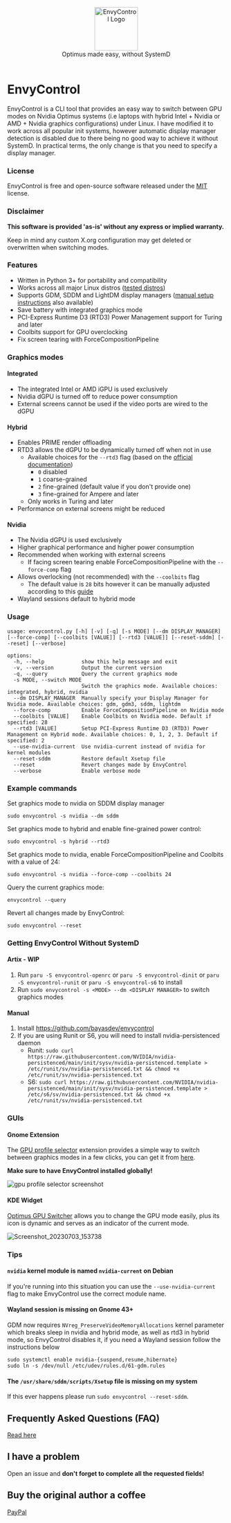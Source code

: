 <div align="center">
<picture>
  <source media="(prefers-color-scheme: dark)" srcset="https://github.com/bayasdev/envycontrol/raw/main/logos/dark.png">
  <img alt="EnvyControl Logo" src="https://github.com/bayasdev/envycontrol/raw/main/logos/light.png" height="100px">
</picture>
<br>
Optimus made easy, without SystemD
</div>
<br>

# EnvyControl

EnvyControl is a CLI tool that provides an easy way to switch between GPU modes on Nvidia Optimus systems (i.e laptops with hybrid Intel + Nvidia or AMD + Nvidia graphics configurations) under Linux. I have modified it to work across all popular init systems, however automatic display manager detection is disabled due to there being no good way to achieve it without SystemD. In practical terms, the only change is that you need to specify a display manager.

### License

EnvyControl is free and open-source software released under the [MIT](https://github.com/bayasdev/envycontrol/blob/main/LICENSE) license.

### Disclaimer

**This software is provided 'as-is' without any express or implied warranty.**

Keep in mind any custom X.org configuration may get deleted or overwritten when switching modes.

### Features

- Written in Python 3+ for portability and compatibility
- Works across all major Linux distros ([tested distros](https://github.com/bayasdev/envycontrol/wiki/Frequently-Asked-Questions#tested-distros))
- Supports GDM, SDDM and LightDM display managers ([manual setup instructions](https://github.com/bayasdev/envycontrol/wiki/Frequently-Asked-Questions#what-to-do-if-my-display-manager-is-not-supported) also available)
- Save battery with integrated graphics mode
- PCI-Express Runtime D3 (RTD3) Power Management support for Turing and later
- Coolbits support for GPU overclocking
- Fix screen tearing with ForceCompositionPipeline

### Graphics modes

#### Integrated

- The integrated Intel or AMD iGPU is used exclusively
- Nvidia dGPU is turned off to reduce power consumption
- External screens cannot be used if the video ports are wired to the dGPU

#### Hybrid

- Enables PRIME render offloading
- RTD3 allows the dGPU to be dynamically turned off when not in use
  - Available choices for the `--rtd3` flag (based on the [official documentation](http://us.download.nvidia.com/XFree86/Linux-x86_64/530.30.02/README/dynamicpowermanagement.html))
    - `0` disabled
    - `1` coarse-grained
    - `2` fine-grained (default value if you don't provide one)
    - `3` fine-grained for Ampere and later
  - Only works in Turing and later
- Performance on external screens might be reduced

#### Nvidia

- The Nvidia dGPU is used exclusively
- Higher graphical performance and higher power consumption
- Recommended when working with external screens
  - If facing screen tearing enable ForceCompositionPipeline with the `--force-comp` flag
- Allows overlocking (not recommended) with the `--coolbits` flag
  - The default value is `28` bits however it can be manually adjusted according to this [guide](https://wiki.archlinux.org/title/NVIDIA/Tips_and_tricks#Overclocking_and_cooling)
- Wayland sessions default to hybrid mode

### Usage

```
usage: envycontrol.py [-h] [-v] [-q] [-s MODE] [--dm DISPLAY_MANAGER] [--force-comp] [--coolbits [VALUE]] [--rtd3 [VALUE]] [--reset-sddm] [--reset] [--verbose]

options:
  -h, --help            show this help message and exit
  -v, --version         Output the current version
  -q, --query           Query the current graphics mode
  -s MODE, --switch MODE
                        Switch the graphics mode. Available choices: integrated, hybrid, nvidia
  --dm DISPLAY_MANAGER  Manually specify your Display Manager for Nvidia mode. Available choices: gdm, gdm3, sddm, lightdm
  --force-comp          Enable ForceCompositionPipeline on Nvidia mode
  --coolbits [VALUE]    Enable Coolbits on Nvidia mode. Default if specified: 28
  --rtd3 [VALUE]        Setup PCI-Express Runtime D3 (RTD3) Power Management on Hybrid mode. Available choices: 0, 1, 2, 3. Default if specified: 2
  --use-nvidia-current  Use nvidia-current instead of nvidia for kernel modules
  --reset-sddm          Restore default Xsetup file
  --reset               Revert changes made by EnvyControl
  --verbose             Enable verbose mode
```

### Example commands

Set graphics mode to nvidia on SDDM display manager

```
sudo envycontrol -s nvidia --dm sddm
```

Set graphics mode to hybrid and enable fine-grained power control:

```
sudo envycontrol -s hybrid --rtd3
```

Set graphics mode to nvidia, enable ForceCompositionPipeline and Coolbits with a value of 24:

```
sudo envycontrol -s nvidia --force-comp --coolbits 24
```

Query the current graphics mode:

```
envycontrol --query
```

Revert all changes made by EnvyControl:

```
sudo envycontrol --reset
```

### Getting EnvyControl Without SystemD

#### Artix - WIP

1. Run `paru -S envycontrol-openrc` or `paru -S envycontrol-dinit` or `paru -S envycontrol-runit` or `paru -S envycontrol-s6` to install
3. Run `sudo envycontrol -s <MODE> --dm <DISPLAY MANAGER>` to switch graphics modes

#### Manual

1. Install https://github.com/bayasdev/envycontrol
2. If you are using Runit or S6, you will need to install nvidia-persistenced daemon
   - Runit: `sudo curl https://raw.githubusercontent.com/NVIDIA/nvidia-persistenced/main/init/sysv/nvidia-persistenced.template > /etc/runit/sv/nvidia-persistenced.txt && chmod +x /etc/runit/sv/nvidia-persistenced.txt`
   - S6: `sudo curl https://raw.githubusercontent.com/NVIDIA/nvidia-persistenced/main/init/sysv/nvidia-persistenced.template > /etc/s6/sv/nvidia-persistenced.txt && chmod +x /etc/runit/sv/nvidia-persistenced.txt`

### GUIs

#### Gnome Extension

The [GPU profile selector](https://github.com/LorenzoMorelli/GPU_profile_selector) extension provides a simple way to switch between graphics modes in a few clicks, you can get it from [here](https://extensions.gnome.org/extension/5009/gpu-profile-selector/).

**Make sure to have EnvyControl installed globally!**

![gpu profile selector screenshot](https://github.com/LorenzoMorelli/GPU_profile_selector/raw/main/img/extension_screenshot.png)

#### KDE Widget

[Optimus GPU Switcher](https://github.com/enielrodriguez/optimus-gpu-switcher) allows you to change the GPU mode easily, plus its icon is dynamic and serves as an indicator of the current mode.

![Screenshot_20230703_153738](https://github.com/enielrodriguez/optimus-gpu-switcher/assets/31964610/ace0c67e-9428-49fd-895c-48a236727898)

### Tips

#### `nvidia` kernel module is named `nvidia-current` on Debian

If you're running into this situation you can use the `--use-nvidia-current` flag to make EnvyControl use the correct module name.

#### Wayland session is missing on Gnome 43+

GDM now requires `NVreg_PreserveVideoMemoryAllocations` kernel parameter which breaks sleep in nvidia and hybrid mode, as well as rtd3 in hybrid mode, so EnvyControl disables it, if you need a Wayland session follow the instructions below

```
sudo systemctl enable nvidia-{suspend,resume,hibernate}
sudo ln -s /dev/null /etc/udev/rules.d/61-gdm.rules
```

#### The `/usr/share/sddm/scripts/Xsetup` file is missing on my system

If this ever happens please run `sudo envycontrol --reset-sddm`.

## Frequently Asked Questions (FAQ)

[Read here](https://github.com/bayasdev/envycontrol/wiki/Frequently-Asked-Questions)

## I have a problem

Open an issue and **don't forget to complete all the requested fields!**

## Buy the original author a coffee

[PayPal](https://www.paypal.com/paypalme/bayasdev)
